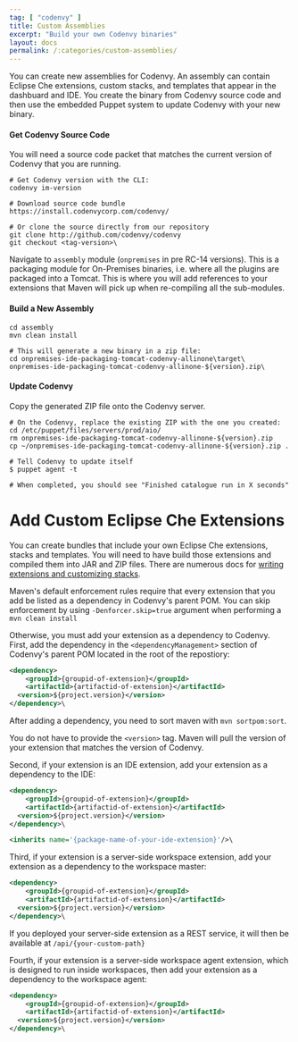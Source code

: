 ```yaml
---
tag: [ "codenvy" ]
title: Custom Assemblies
excerpt: "Build your own Codenvy binaries"
layout: docs
permalink: /:categories/custom-assemblies/
---
```

You can create new assemblies for Codenvy. An assembly can contain Eclipse Che extensions, custom stacks, and templates that appear in the dashbuard and IDE.  You create the binary from Codenvy source code and then use the embedded Puppet system to update Codenvy with your new binary.

#### Get Codenvy Source Code

You will need a source code packet that matches the current version of Codenvy that you are running.
```shell  
# Get Codenvy version with the CLI:
codenvy im-version

# Download source code bundle
https://install.codenvycorp.com/codenvy/

# Or clone the source directly from our repository
git clone http://github.com/codenvy/codenvy
git checkout <tag-version>\
```
Navigate to `assembly` module (`onpremises` in pre RC-14 versions). This is a packaging module for On-Premises binaries, i.e. where all the plugins are packaged into a Tomcat. This is where you will add references to your extensions that Maven will pick up when re-compiling all the sub-modules.

#### Build a New Assembly
```shell  
cd assembly
mvn clean install

# This will generate a new binary in a zip file:
cd onpremises-ide-packaging-tomcat-codenvy-allinone\target\
onpremises-ide-packaging-tomcat-codenvy-allinone-${version}.zip\
```
#### Update Codenvy
Copy the generated ZIP file onto the Codenvy server.
```shell  
# On the Codenvy, replace the existing ZIP with the one you created:
cd /etc/puppet/files/servers/prod/aio/
rm onpremises-ide-packaging-tomcat-codenvy-allinone-${version}.zip
cp ~/onpremises-ide-packaging-tomcat-codenvy-allinone-${version}.zip .

# Tell Codenvy to update itself
$ puppet agent -t

# When completed, you should see "Finished catalogue run in X seconds"
```

# Add Custom Eclipse Che Extensions  
You can create bundles that include your own Eclipse Che extensions, stacks and templates. You will need to have build those extensions and compiled them into JAR and ZIP files. There are numerous docs for [writing extensions and customizing stacks](https://eclipse-che.readme.io/docs/introduction-1).

Maven's default enforcement rules require that every extension that you add be listed as a dependency in Codenvy's parent POM. You can skip enforcement by using `-Denforcer.skip=true` argument when performing a `mvn clean install`

Otherwise, you must add your extension as a dependency to Codenvy.  First, add the dependency in the `<dependencyManagement>` section of Codenvy's parent POM located in the root of the repostiory:
```xml  
<dependency>
	<groupId>{groupid-of-extension}</groupId>
	<artifactId>{artifactid-of-extension}</artifactId>
  <version>${project.version}</version>
</dependency>\
```
After adding a dependency, you need to sort maven with `mvn sortpom:sort`.

You do not have to provide the `<version>` tag. Maven will pull the version of your extension that matches the version of Codenvy.

Second, if your extension is an IDE extension, add your extension as a dependency to the IDE:
```xml  
<dependency>
	<groupId>{groupid-of-extension}</groupId>
	<artifactId>{artifactid-of-extension}</artifactId>
  <version>${project.version}</version>
</dependency>\
```

```xml  
<inherits name='{package-name-of-your-ide-extension}'/>\
```
Third, if your extension is a server-side workspace extension, add your extension as a dependency to the workspace master:
```xml  
<dependency>
	<groupId>{groupid-of-extension}</groupId>
	<artifactId>{artifactid-of-extension}</artifactId>
  <version>${project.version}</version>
</dependency>\
```
If you deployed your server-side extension as a REST service, it will then be available at `/api/{your-custom-path}`

Fourth, if your extension is a server-side workspace agent extension, which is designed to run inside workspaces, then add your extension as a dependency to the workspace agent:
```xml  
<dependency>
	<groupId>{groupid-of-extension}</groupId>
	<artifactId>{artifactid-of-extension}</artifactId>
  <version>${project.version}</version>
</dependency>\
```

